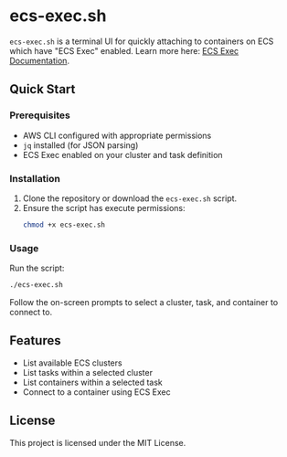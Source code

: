 # ecs-exec.sh

`ecs-exec.sh` is a terminal UI for quickly attaching to containers on ECS which have "ECS Exec" enabled. Learn more here: [ECS Exec Documentation](https://docs.aws.amazon.com/AmazonECS/latest/developerguide/ecs-exec.html).

## Quick Start

### Prerequisites

- AWS CLI configured with appropriate permissions
- `jq` installed (for JSON parsing)
- ECS Exec enabled on your cluster and task definition

### Installation

1. Clone the repository or download the `ecs-exec.sh` script.
2. Ensure the script has execute permissions:
   ```bash
   chmod +x ecs-exec.sh
   ```

### Usage

Run the script:

```bash
./ecs-exec.sh
```

Follow the on-screen prompts to select a cluster, task, and container to connect to.

## Features

- List available ECS clusters
- List tasks within a selected cluster
- List containers within a selected task
- Connect to a container using ECS Exec

## License

This project is licensed under the MIT License.
